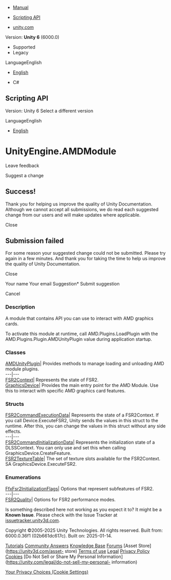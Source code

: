 [ ]()

  * [Manual](../Manual/index.html)
  * [Scripting API](../ScriptReference/index.html)

  * [unity.com](https://unity.com/)

Version: **Unity 6** (6000.0)

  * Supported
  * Legacy

LanguageEnglish

  * [English]()

  * C#

[ ](https://docs.unity3d.com)

## Scripting API

Version: Unity 6 Select a different version

LanguageEnglish

  * [English]()

# UnityEngine.AMDModule

Leave feedback

Suggest a change

## Success!

Thank you for helping us improve the quality of Unity Documentation. Although
we cannot accept all submissions, we do read each suggested change from our
users and will make updates where applicable.

Close

## Submission failed

For some reason your suggested change could not be submitted. Please <a>try
again</a> in a few minutes. And thank you for taking the time to help us
improve the quality of Unity Documentation.

Close

Your name Your email Suggestion* Submit suggestion

Cancel

[ ]()

### Description

A module that contains API you can use to interact with AMD graphics cards.

To activate this module at runtime, call AMD.Plugins.LoadPlugin with the
AMD.Plugins.Plugin.AMDUnityPlugin value during application startup.

### Classes

[AMDUnityPlugin](AMD.AMDUnityPlugin.html)| Provides methods to manage loading
and unloading AMD module plugins.  
---|---  
[FSR2Context](AMD.FSR2Context.html)| Represents the state of FSR2.  
[GraphicsDevice](AMD.GraphicsDevice.html)| Provides the main entry point for
the AMD Module. Use this to interact with specific AMD graphics card features.  
  
### Structs

[FSR2CommandExecutionData](AMD.FSR2CommandExecutionData.html)| Represents the
state of a FSR2Context. If you call Device.ExecuteFSR2, Unity sends the values
in this struct to the runtime. After this, you can change the values in this
struct without any side effects.  
---|---  
[FSR2CommandInitializationData](AMD.FSR2CommandInitializationData.html)|
Represents the initialization state of a DLSSContext. You can only use and set
this when calling GraphicsDevice.CreateFeature.  
[FSR2TextureTable](AMD.FSR2TextureTable.html)| The set of texture slots
available for the FSR2Context. SA GraphicsDevice.ExecuteFSR2.  
  
### Enumerations

[FfxFsr2InitializationFlags](AMD.FfxFsr2InitializationFlags.html)| Options
that represent subfeatures of FSR2.  
---|---  
[FSR2Quality](AMD.FSR2Quality.html)| Options for FSR2 performance modes.  
  
Is something described here not working as you expect it to? It might be a
**Known Issue**. Please check with the Issue Tracker at
[issuetracker.unity3d.com](https://issuetracker.unity3d.com).

Copyright ©2005-2025 Unity Technologies. All rights reserved. Built from:
6000.0.36f1 (02b661dc617c). Built on: 2025-01-14.

[Tutorials](https://unity3d.com/learn) [Community
Answers](https://answers.unity3d.com) [Knowledge
Base](https://support.unity3d.com/hc/en-us)
[Forums](https://forum.unity3d.com) [Asset Store](https://unity3d.com/asset-
store) [Terms of use](https://docs.unity3d.com/Manual/TermsOfUse.html)
[Legal](https://unity.com/legal) [Privacy
Policy](https://unity.com/legal/privacy-policy)
[Cookies](https://unity.com/legal/cookie-policy) [Do Not Sell or Share My
Personal Information](https://unity.com/legal/do-not-sell-my-personal-
information)

[Your Privacy Choices (Cookie Settings)](javascript:void\(0\);)

